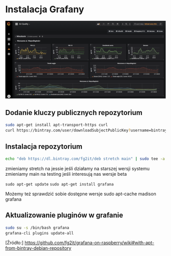 # Instalacja Grafany

![Operacje z HA](../info/screenshots/grafana.png)

## Dodanie kluczy publicznych repozytorium

```bash
sudo apt-get install apt-transport-https curl
curl https://bintray.com/user/downloadSubjectPublicKey?username=bintray | sudo apt-key add -
```

## Instalacja repozytorium

```bash
echo "deb https://dl.bintray.com/fg2it/deb stretch main" | sudo tee -a /etc/apt/sources.list.d/grafana.list
```

zmieniamy stretch na jessie jeśli działamy na starszej wersji systemu
zmieniamy main na testing jeśli interesują nas wersje beta

`sudo apt-get update`
`sudo apt-get install grafana`

Możemy też sprawdzić sobie dostępne wersje sudo apt-cache madison grafana

## Aktualizowanie pluginów w grafanie

```bash
sudo su -s /bin/bash grafana
grafana-cli plugins update-all
```

[Źródło:] <https://github.com/fg2it/grafana-on-raspberry/wiki#with-apt-from-bintray-debian-repository>
